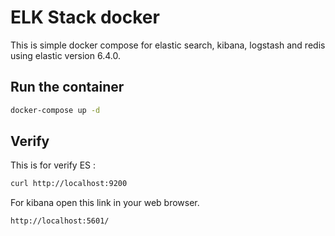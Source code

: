 # ELK Stack docker

This is simple docker compose for elastic search, kibana, logstash and redis using elastic version 6.4.0.

## Run the container
```bash
docker-compose up -d
```

## Verify
This is for verify ES :
```bash
curl http://localhost:9200
```

For kibana open this link in your web browser.
```
http://localhost:5601/
```